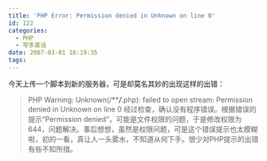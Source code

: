 ```yaml
---
title: 'PHP Error: Permission denied in Unknown on line 0'
id: 122
categories:
  - PHP
  - 窄多废话
date: 2007-03-01 16:19:35
tags:
---
```


今天上传一个脚本到新的服务器，可是却莫名其妙的出现这样的出错：
> PHP Warning: Unknown(/*****/***.php): failed to open stream: Permission denied in Unknown on line 0
经过检查，确认没有程序错误。根据错误的提示“Permission denied”，可能是文件权限的问题，于是修改权限为644，问题解决。事后想想，虽然是权限问题，可是这个错误提示也太模糊啦，初的一看，真让人一头雾水，不知道从何下手。很少对PHP提示的出错有些不知所措。